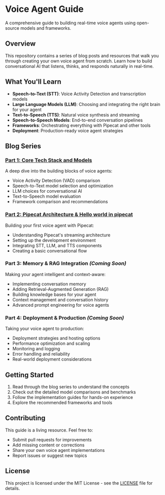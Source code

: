 # Voice Agent Guide

A comprehensive guide to building real-time voice agents using open-source models and frameworks.

## Overview

This repository contains a series of blog posts and resources that walk you through creating your own voice agent from scratch. Learn how to build conversational AI that listens, thinks, and responds naturally in real-time.

## What You'll Learn

- **Speech-to-Text (STT)**: Voice Activity Detection and transcription models
- **Large Language Models (LLM)**: Choosing and integrating the right brain for your agent
- **Text-to-Speech (TTS)**: Natural voice synthesis and streaming
- **Speech-to-Speech Models**: End-to-end conversation pipelines
- **Frameworks**: Orchestrating everything with Pipecat and other tools
- **Deployment**: Production-ready voice agent strategies

## Blog Series

### [Part 1: Core Tech Stack and Models](blog/2025%20Voice%20AI%20Guide%3A%20How%20to%20Make%20Your%20Own%20Real-Time%20Voice%20Agent%20%28Part-1%29.md)

A deep dive into the building blocks of voice agents:
- Voice Activity Detection (VAD) comparison
- Speech-to-Text model selection and optimization
- LLM choices for conversational AI
- Text-to-Speech model evaluation
- Framework comparison and recommendations

### [Part 2: Pipecat Architecture & Hello world in pipecat](blog/2025%20Voice%20AI%20Guide%20How%20to%20Make%20Your%20Own%20Real-Time%20Voice%20Agent%20(Part-2).md)

Building your first voice agent with Pipecat:
- Understanding Pipecat's streaming architecture
- Setting up the development environment
- Integrating STT, LLM, and TTS components
- Creating a basic conversational flow

### Part 3: Memory & RAG Integration *(Coming Soon)*

Making your agent intelligent and context-aware:
- Implementing conversation memory
- Adding Retrieval-Augmented Generation (RAG)
- Building knowledge bases for your agent
- Context management and conversation history
- Advanced prompt engineering for voice agents

### Part 4: Deployment & Production *(Coming Soon)*

Taking your voice agent to production:
- Deployment strategies and hosting options
- Performance optimization and scaling
- Monitoring and logging
- Error handling and reliability
- Real-world deployment considerations


## Getting Started

1. Read through the blog series to understand the concepts
2. Check out the detailed model comparisons and benchmarks
3. Follow the implementation guides for hands-on experience
4. Explore the recommended frameworks and tools

## Contributing

This guide is a living resource. Feel free to:
- Submit pull requests for improvements
- Add missing content or corrections
- Share your own voice agent implementations
- Report issues or suggest new topics

## License

This project is licensed under the MIT License - see the [LICENSE](LICENSE) file for details.
